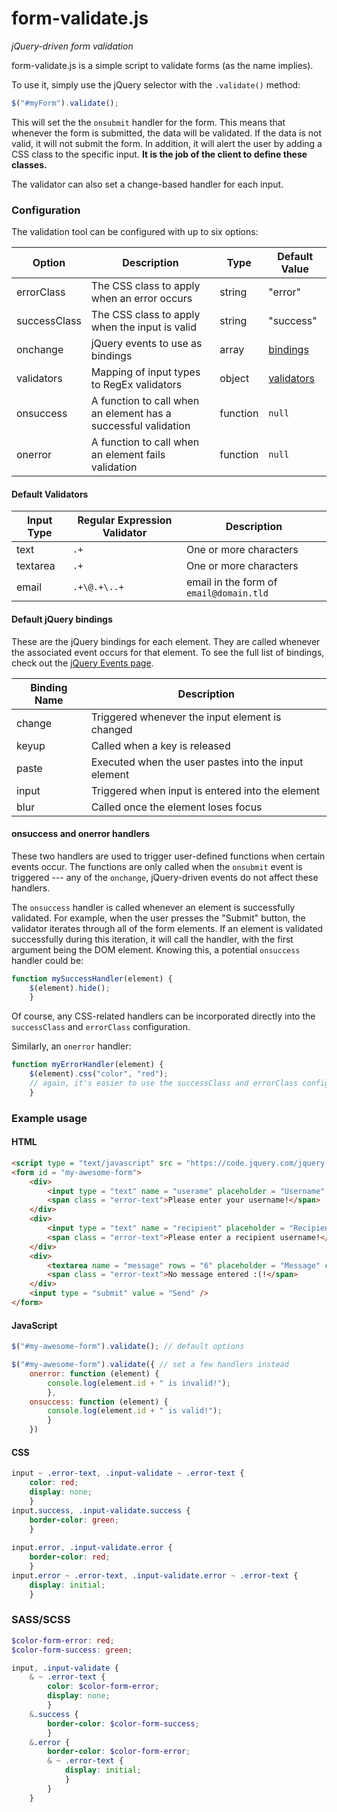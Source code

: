 form-validate.js
================

*jQuery-driven form validation*

form-validate.js is a simple script to validate forms (as the name implies).

To use it, simply use the jQuery selector with the `.validate()` method:

```js
$("#myForm").validate();
```
  
This will set the the `onsubmit` handler for the form.
This means that whenever the form is submitted, the data will be validated.
If the data is not valid, it will not submit the form.
In addition, it will alert the user by adding a CSS class to the specific input.
**It is the job of the client to define these classes.**

The validator can also set a change-based handler for each input. 

### Configuration

The validation tool can be configured with up to six options:

Option | Description | Type | Default Value
---------|--------------|-------|----------------
errorClass | The CSS class to apply when an error occurs | string | "error"
successClass | The CSS class to apply when the input is valid | string | "success"
onchange | jQuery events to use as bindings | array | [bindings](#default-jquery-bindings)
validators | Mapping of input types to RegEx validators | object | [validators](#default-validators)
onsuccess | A function to call when an element has a successful validation | function | `null`
onerror | A function to call when an element fails validation | function | `null`

#### Default Validators

Input Type | Regular Expression Validator | Description
-------------|----------------------------------|--------------
text | `.+` | One or more characters
textarea | `.+` | One or more characters
email | `.+\@.+\..+` | email in the form of `email@domain.tld`

#### Default jQuery bindings

These are the jQuery bindings for each element.
They are called whenever the associated event occurs for that element.
To see the full list of bindings, check out the [jQuery Events page](http://api.jquery.com/category/events/).

Binding Name | Description
-----------------|--------------
change | Triggered whenever the input element is changed
keyup | Called when a key is released
paste | Executed when the user pastes into the input element
input | Triggered when input is entered into the element
blur | Called once the element loses focus

#### onsuccess and onerror handlers

These two handlers are used to trigger user-defined functions when certain events occur.
The functions are only called when the `onsubmit` event is triggered
--- any of the `onchange`, jQuery-driven events do not affect these handlers.

The `onsuccess` handler is called whenever an element is successfully validated.
For example, when the user presses the "Submit" button, the validator iterates through all of the form elements.
If an element is validated successfully during this iteration, it will call the handler, with the first argument being the DOM element.
Knowing this, a potential `onsuccess` handler could be:

```js
function mySuccessHandler(element) {
	$(element).hide();
	}
```
Of course, any CSS-related handlers can be incorporated directly into the `successClass` and `errorClass` configuration.

Similarly, an `onerror` handler:

```js
function myErrorHandler(element) {
	$(element).css("color", "red");
	// again, it's easier to use the successClass and errorClass configuration options
	}
```

### Example usage
#### HTML
```html
<script type = "text/javascript" src = "https://code.jquery.com/jquery-2.1.3.min.js"></script>
<form id = "my-awesome-form">
	<div>
		<input type = "text" name = "userame" placeholder = "Username" />
		<span class = "error-text">Please enter your username!</span>
	</div>
	<div>
		<input type = "text" name = "recipient" placeholder = "Recipient" />
		<span class = "error-text">Please enter a recipient username!</span>
	</div>
	<div>
		<textarea name = "message" rows = "6" placeholder = "Message" class = "input-validate"></textarea>
		<span class = "error-text">No message entered :(!</span>
	</div>
	<input type = "submit" value = "Send" />
</form>
```

#### JavaScript
```js
$("#my-awesome-form").validate(); // default options

$("#my-awesome-form").validate({ // set a few handlers instead
	onerror: function (element) { 
		console.log(element.id + " is invalid!");
		},
	onsuccess: function (element) {
		console.log(element.id + " is valid!");
		}
	})
```

#### CSS
```css
input ~ .error-text, .input-validate ~ .error-text {
	color: red;
	display: none;
	}
input.success, .input-validate.success {
	border-color: green;
	}
	
input.error, .input-validate.error {
	border-color: red;
	}
input.error ~ .error-text, .input-validate.error ~ .error-text {
	display: initial;
	}
```

### SASS/SCSS
```scss
$color-form-error: red;
$color-form-success: green;

input, .input-validate {
	& ~ .error-text {
		color: $color-form-error;
		display: none;
		}
	&.success {
		border-color: $color-form-success;
		}
	&.error {
		border-color: $color-form-error;
		& ~ .error-text {
			display: initial;
			}
		}
	}
```
